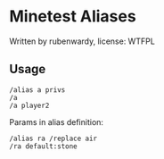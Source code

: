 # Minetest Aliases

Written by rubenwardy, license: WTFPL

## Usage

    /alias a privs
    /a
    /a player2

Params in alias definition:

    /alias ra /replace air
    /ra default:stone
